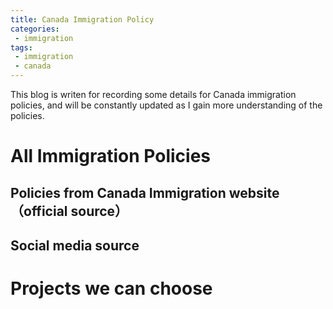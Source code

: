 ```yaml
---
title: Canada Immigration Policy
categories:
 - immigration
tags:
 - immigration
 - canada
---
```


This blog is writen for recording some details for Canada immigration policies, and will be constantly updated as I gain more understanding of the policies.

# All Immigration Policies

## Policies from Canada Immigration website（official source）

## Social media source


# Projects we can choose
